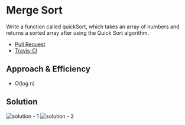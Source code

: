 # Merge Sort
Write a function called quickSort, which takes an array of numbers and returns a sorted array after using the Quick Sort algorithm.

* [Pull Request](https://github.com/NadyaIlinskiy/data-structures-and-algorithms-2/pull/23)
* [Travis-CI](https://travis-ci.com/NadyaIlinskiy/data-structures-and-algorithms-2)


## Approach & Efficiency
* O(log n) 

## Solution

![solution - 1](/assets/quick-sort1.jpg)
![solution - 2](/assets/quick-sort2.jpg)

